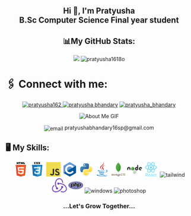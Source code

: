 

<!--
**Pratyusha1618O/Pratyusha1618O** is a ✨ _special_ ✨ repository because its `README.md` (this file) appears on your GitHub profile.

Here are some ideas to get you started:

- 🔭 I’m currently working on ...
- 🌱 I’m currently learning ...
- 👯 I’m looking to collaborate on ...
- 🤔 I’m looking for help with ...
- 💬 Ask me about ...
- 📫 How to reach me: ...
- 😄 Pronouns: ...
- ⚡ Fun fact: ...
-->

<h2 align="center">Hi 👋, I'm Pratyusha<br>B.Sc Computer Science Final year student</h2>
<!-- <h2 align="center">B.Sc Computer Science Final year student</h2> -->

<h2 align="center">📊My GitHub Stats:</h2>
<p align="center">
<img src="https://github-readme-stats.vercel.app/api/top-langs?username=pratyusha1618o&include_all_commits=true&theme=radical&_border=false&show_icons=true&locale=en&layout=compact" />
<img src="https://github-readme-stats.vercel.app/api?username=pratyusha1618o&include_all_commits=true&theme=radical&_border=false&show_icons=true&locale=en"
alt="pratyusha1618o" />
<!-- <img src="https://github-readme-streak-stats.herokuapp.com/?user=pratyusha1618o&theme=radical&_border=false"
alt="pratyusha1618o" /> -->
</p>

# 🖇️ Connect with me: 
<p align="center">
        <span>
        <a href="https://twitter.com/pratyusha162" target="_blank"><img 
                src="https://upload.wikimedia.org/wikipedia/commons/5/5a/X_icon_2.svg"
                alt="pratyusha162" width="39" />
        </a>
        <a href="https://www.linkedin.com/in/pratyusha-bhandary-909a67279/" target="_blank">
        <img 
                src="https://img.icons8.com/?size=100&id=13930&format=png&color=000000"
                alt="pratyusha bhandary" width="42" /></a>
        <a href="https://instagram.com/pratyusha_bhandary" target="_blank">
        <img 
                src="https://img.icons8.com/?size=100&id=Xy10Jcu1L2Su&format=png&color=000000"
                alt="pratyusha_bhandary" width="43" /></a>
        </span>
        <p align="center">
        <img src="https://i.ytimg.com/vi/iUNrUZETc6A/hq720.jpg?sqp=-oaymwEhCK4FEIIDSFryq4qpAxMIARUAAAAAGAElAADIQj0AgKJD&rs=AOn4CLB5QA2UiqOy_-eX90r7uULA9mBPOA" alt="About Me GIF" width="300px">
        </p>
        <p align="center"><img align="center" src="https://img.icons8.com/?size=100&id=ho8QlOYvMuG3&format=png&color=000000" alt="email" width="20"/> pratyushabhandary16sp@gmail.com</p>
    </p>

    
## 🖥️ My Skills: 
<p align="center">
    <!-- html -->
    <img src="https://raw.githubusercontent.com/devicons/devicon/master/icons/html5/html5-original-wordmark.svg" alt="html5" width="40" height="40"/>
    <!-- css -->
    <img src="https://raw.githubusercontent.com/devicons/devicon/master/icons/css3/css3-original-wordmark.svg" alt="css3" width="40" height="40"/>
    <!-- javascript -->
    <img src="https://raw.githubusercontent.com/devicons/devicon/master/icons/javascript/javascript-original.svg" alt="javascript" width="40" height="40"/>
    <!-- c -->
    <img src="https://raw.githubusercontent.com/devicons/devicon/master/icons/c/c-original.svg" alt="cplusplus" width="40" height="40"/>
    <!-- Python -->
    <img src="https://raw.githubusercontent.com/devicons/devicon/master/icons/python/python-original.svg" alt="python" width="40" height="40"/>
    <!-- java -->
    <img src="https://raw.githubusercontent.com/devicons/devicon/master/icons/java/java-original.svg" alt="java" width="40" height="40"/>
    <!-- Mongodb -->
    <img src="https://raw.githubusercontent.com/devicons/devicon/master/icons/mongodb/mongodb-original-wordmark.svg" alt="mongodb" width="40" height="40"/>
    <!-- node js -->
    <img src="https://raw.githubusercontent.com/devicons/devicon/master/icons/nodejs/nodejs-original-wordmark.svg"
    alt="nodejs" width="40" height="40" />
    <!-- React -->
    <img src="https://raw.githubusercontent.com/devicons/devicon/master/icons/react/react-original-wordmark.svg" alt="react" width="40" height="40"/>
    <!-- tailwind  -->
    <img src="https://www.vectorlogo.zone/logos/tailwindcss/tailwindcss-icon.svg" alt="tailwind" width="40" height="40"/>
    <!-- Redux -->
    <img src="https://raw.githubusercontent.com/devicons/devicon/master/icons/redux/redux-original.svg" alt="redux" width="40" height="40"/>
    <!-- PHP -->
    <img src="https://raw.githubusercontent.com/devicons/devicon/master/icons/php/php-original.svg" alt="php" width="40" height="40"/>
    <!-- Office -->
    <img src="https://img.icons8.com/?size=100&id=6kZdxe7t8OL1&format=png&color=000000" alt="windows" width="40" height="40"/>
    <!-- photoshop -->
    <img src="https://w7.pngwing.com/pngs/301/722/png-transparent-adobe-logo-logos-photoshop-logos-and-brands-icon.png" alt="photoshop" width="40" height="40" />
</p>

<h3 align="center">...Let's Grow Together...</h3>




